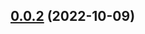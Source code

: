 ## [0.0.2](https://github.com/sprucelabsai/spruce-todos-skill/compare/v0.0.1...v0.0.2) (2022-10-09)
